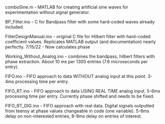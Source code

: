 comboSine.m - MATLAB for creating artificial sine waves for experimentation without signal generator. 

BP_Filter.ino - C for Bandpass filter with some hard-coded waves already included.

FilterDesignManual.ino - original C file for Hilbert filter with hard-coded coefficient values. Replicates MATLAB output (and documentation) nearly perfectly. 7/15/22 - Now calculates phase

Working_Without_Analog.ino - combines the bandpass, hilbert filters with phase extraction. About 10 ms per 1300 entries (7.6 microseconds per entry).

FIFO.ino - FIFO approach to data WITHOUT analog input at this point. 3-4ms processing time per entry.

FIFO_RT.ino - FIFO approach to data USING REAL TIME analog input. 5-6ms processing time per entry. Currently phase shifted and needs to be fixed.

FIFO_RT_DIG.ino - FIFO approach with real data. Digital signals outputted from teensy at phase values changeable in code (one variable). 5-6ms delay on non-interested entries, 8-9ms delay on entries of interest.
